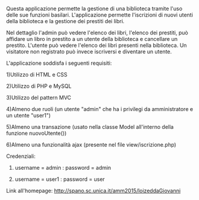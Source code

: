 Questa applicazione permette la gestione di una biblioteca tramite l'uso delle sue funzioni basilari.
L'applicazione permette l'iscrizioni di nuovi utenti della biblioteca e la gestione dei prestiti dei libri.

Nel dettaglio l'admin può vedere l'elenco dei libri, l'elenco dei prestiti, può affidare un libro in prestito a un utente della biblioteca e cancellare un prestito.
L'utente può vedere l'elenco dei libri presenti nella biblioteca.
Un visitatore non registrato può invece iscriversi e diventare un utente.

L'applicazione soddisfa i seguenti requisiti:

1)Utilizzo di HTML e CSS

2)Utilizzo di PHP e MySQL

3)Utilizzo del pattern MVC

4)Almeno due ruoli (un utente "admin" che ha i privilegi da amministratore e un utente "user1")

5)Almeno una transazione (usato nella classe Model all'interno della funzione nuovoUtente())

6)Almeno una funzionalità ajax (presente nel file view/iscrizione.php)

Credenziali:

1) username = admin : password = admin

2) username = user1 : password = user

Link all'homepage: http://spano.sc.unica.it/amm2015/loizeddaGiovanni
